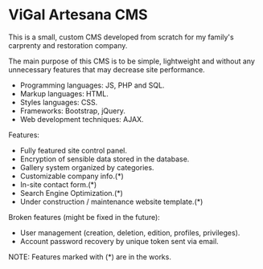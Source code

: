 # ViGal Artesana CMS
This is a small, custom CMS developed from scratch for my family's carprenty and restoration company.

The main purpose of this CMS is to be simple, lightweight and without any unnecessary features that may decrease site performance.

- Programming languages: JS, PHP and SQL.
- Markup languages: HTML.
- Styles languages: CSS.
- Frameworks: Bootstrap, jQuery.
- Web development techniques: AJAX.

Features:
- Fully featured site control panel.
- Encryption of sensible data stored in the database.
- Gallery system organized by categories.
- Customizable company info.(*)
- In-site contact form.(*)
- Search Engine Optimization.(*)
- Under construction / maintenance website template.(*)

Broken features (might be fixed in the future):
- User management (creation, deletion, edition, profiles, privileges).
- Account password recovery by unique token sent via email.

NOTE: Features marked with (*) are in the works.
